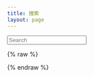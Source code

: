 ```yaml
---
title: 搜索
layout: page
---
```


<script src="/media/js/jquery-1.9.1.min.js" type="text/javascript" charset="utf-8"></script>
<script src="/media/js/lunr.min.js" type="text/javascript" charset="utf-8"></script>
<script src="/media/js/mustache.js" type="text/javascript" charset="utf-8"></script>
<script src="/media/js/date.format.js" type="text/javascript" charset="utf-8"></script>
<script src="/media/js/URI.min.js" type="text/javascript" charset="utf-8"></script>
<script src="/media/js/jquery.lunr.search.js" type="text/javascript" charset="utf-8"></script>


<div id="search">
  <form action="/search" method="get">
    <input type="text" id="search-query" class="search-query" name="q" placeholder="Search" autocomplete="off">
  </form>
</div>

<section id="search-results" style="display:none;">
  <p>Search results</p>
  <div class="entries">
  </div>
</section>

{% raw %}
<script id="search-results-template" type="text/mustache">
  {{#entries}}
    <article>
      <h3>
        {{#date}}<small><time datetime="{{pubdate}}" pubdate>{{displaydate}}</time></small>{{/date}}
        <a href="{{url}}">{{title}}</a>
      </h3>
    </article>
  {{/entries}}
</script>
{% endraw %}

<script src="/media/js/search.min.js" type="text/javascript" charset="utf-8"></script>

<script type="text/javascript">
  $(function() {
    $('#search-query').lunrSearch({
      indexUrl: '/search.json',             // URL of the `search.json` index data for your site
      results:  '#search-results',          // jQuery selector for the search results container
      entries:  '.entries',                 // jQuery selector for the element to contain the results list, must be a child of the results element above.
      template: '#search-results-template'  // jQuery selector for the Mustache.js template
    });
  });
</script>


<script type="text/javascript">
document.write("<h1>Hello World!</h1>")
</script> 
